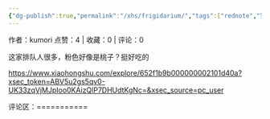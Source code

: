 ```yaml
---
{"dg-publish":true,"permalink":"/xhs/frigidarium/","tags":["rednote","罗马"],"created":"2025-03-17T21:55:45.399+08:00","updated":"2025-03-17T21:57:39.982+08:00"}
---
```


作者：kumori
点赞：4   |   收藏：0   |   评论：0

这家排队人很多，粉色好像是桃子？挺好吃的

https://www.xiaohongshu.com/explore/652f1b9b000000002101d40a?xsec_token=ABV5u2gs5qv0-UK33zqVjMJpIoo0KAizQlP7DHUdtKgNc=&xsec_source=pc_user

评论区：===========

